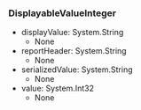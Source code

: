 ### DisplayableValueInteger
- displayValue: System.String
  - None
- reportHeader: System.String
  - None
- serializedValue: System.String
  - None
- value: System.Int32
  - None
